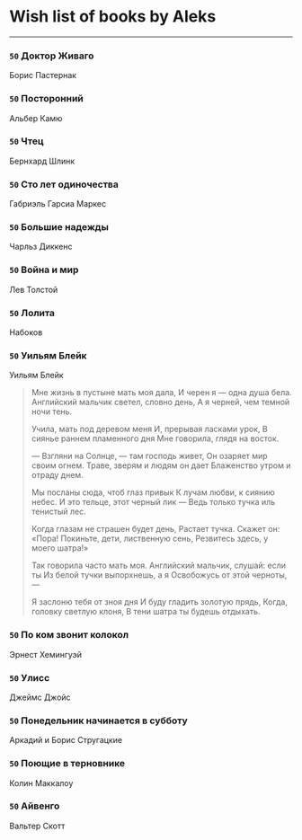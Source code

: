 # Wish list of books by Aleks
---

### `50` Доктор Живаго
Борис Пастернак

### `50` Посторонний
Альбер Камю

### `50` Чтец
Бернхард Шлинк

### `50` Сто лет одиночества
Габриэль Гарсиа Маркес

### `50` Большие надежды
Чарльз Диккенс

### `50` Война и мир
Лев Толстой

### `50` Лолита
Набоков

### `50` Уильям Блейк
Уильям Блейк
> Мне жизнь в пустыне мать моя дала,
> И черен я — одна душа бела.
> Английский мальчик светел, словно день,
> А я черней, чем темной ночи тень.
> 
> Учила, мать под деревом меня
> И, прерывая ласками урок,
> В сиянье раннем пламенного дня
> Мне говорила, глядя на восток.
> 
> — Взгляни на Солнце, — там господь живет,
> Он озаряет мир своим огнем.
> Траве, зверям и людям он дает
> Блаженство утром и отраду днем.
> 
> Мы посланы сюда, чтоб глаз привык
> К лучам любви, к сиянию небес.
> И это тельце, этот черный лик —
> Ведь только тучка иль тенистый лес.
> 
> Когда глазам не страшен будет день,
> Растает тучка. Скажет он: «Пора!
> Покиньте, дети, лиственную сень,
> Резвитесь здесь, у моего шатра!»
> 
> Так говорила часто мать моя.
> Английский мальчик, слушай: если ты
> Из белой тучки выпорхнешь, а я
> Освобожусь от этой черноты, —
> 
> Я заслоню тебя от зноя дня
> И буду гладить золотую прядь,
> Когда, головку светлую клоня,
> В тени шатра ты будешь отдыхать.

### `50` По ком звонит колокол
Эрнест Хемингуэй

### `50` Улисс
Джеймс Джойс

### `50` Понедельник начинается в субботу
Аркадий и Борис Стругацкие

### `50` Поющие в терновнике
Колин Маккалоу

### `50` Айвенго
Вальтер Скотт

